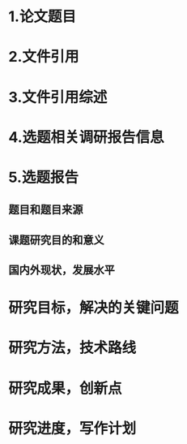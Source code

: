 # 1.论文题目
# 2.文件引用
# 3.文件引用综述
# 4.选题相关调研报告信息
# 5.选题报告
## 题目和题目来源
## 课题研究目的和意义
## 国内外现状，发展水平
# 研究目标，解决的关键问题
# 研究方法，技术路线
# 研究成果，创新点
# 研究进度，写作计划
